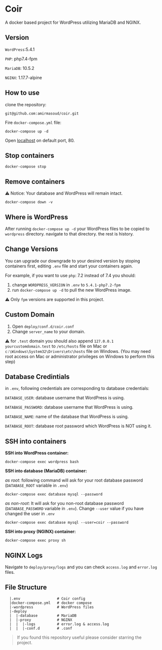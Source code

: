 # Coir

A docker based project for WordPress utilizing MariaDB and NGINX.

## Version

`WordPress`:5.4.1

`PHP`: php7.4-fpm

`MariaDB`: 10.5.2

`NGINX`: 1.17.7-alpine

## How to use

clone the repository:

```console
git@github.com:amirmasoud/coir.git
```

Fire `docker-compose.yml` file:

```console
docker-compose up -d
```

Open [localhost](http://localhost) on default port, 80.

## Stop containers

```console
docker-compose stop
```

## Remove containers

⚠️ Notice: Your database and WordPress will remain intact.

```console
docker-compose down -v
```

## Where is WordPress

After running `docker-compose up -d` your WordPress files to be copied to `wordpress` directory. navigate to that directory. the rest is history.

## Change Versions

You can upgrade our downgrade to your desired version by stoping containers first, editing `.env` file and start your containers again.

For example, if you want to use `php`: 7.2 instead of 7.4 you should:

1. change `WORDPRESS_VERSION` in `.env` to `5.4.1-php7.2-fpm`
2. run `docker-compose up -d` to pull the new WordPress image.

⚠️ Only `fpm` versions are supported in this project.

## Custom Domain

1. Open `deploy/conf.d/coir.conf`
2. Change `server_name` to your domain.

⚠️ for `.test` domain you should also append `127.0.0.1 yourcustomdomain.test` to `/etc/hosts` file on Mac or `c:\Windows\System32\Drivers\etc\hosts` file on Windows. (You may need root access on Mac or administrator privileges on Windows to perform this step)

## Database Credintials

in `.env`, following credentials are corresponding to database credentials:

`DATABASE_USER`: database username that WordPress is using.

`DATABASE_PASSWORD`: database username that WordPress is using.

`DATABASE_NAME`: name of the database that WordPress is using.

`DATABASE_ROOT`: database root password which WordPress is NOT using it.

## SSH into containers

**SSH into WordPress container:**

```console
docker-compose exec wordpress bash
```

**SSH into database (MariaDB) container:**

*as root*: following command will ask for your root database password (`DATABASE_ROOT` variable in `.env`)

```console
docker-compose exec database mysql --password
```

*as non-root*: It will ask for you non-root database password (`DATABASE_PASSWORD` variable in `.env`). Change `--user` value if you have changed the user in `.env`

```console
docker-compose exec database mysql --user=coir --password
```

**SSH into proxy (NGINX) container:**

```console
docker-compose exec proxy sh
```

## NGINX Logs

Navigate to `deploy/proxy/logs` and you can check `access.log` and `error.log` files.

## File Structure

```console
  |.env                 # Coir config
  |docker-compose.yml   # docker compose
  |-wordpress           # WordPress files
  |-deploy
  |  |-database         # MariaDB
  |  |-proxy            # NGINX
  |  |  |-logs          # error.log & access.log
  |  |  |-conf.d        # .conf
```

> If you found this repository useful please consider starring the project.
